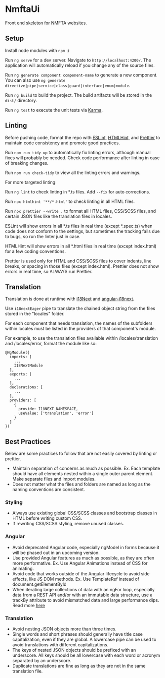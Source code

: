 # NmftaUi

Front end skeleton for NMFTA websites. 

## Setup

Install node modules with `npm i`

Run `ng serve` for a dev server. Navigate to `http://localhost:4200/`. The application will automatically reload if you change any of the source files.

Run `ng generate component component-name` to generate a new component. You can also use `ng generate directive|pipe|service|class|guard|interface|enum|module`.

Run `ng build` to build the project. The build artifacts will be stored in the `dist/` directory.

Run `ng test` to execute the unit tests via [Karma](https://karma-runner.github.io).

## Linting

Before pushing code, format the repo with [ESLint](https://eslint.org), [HTMLHint](https://htmlhint.com), and 
[Prettier](https://prettier.io) to maintain code consistency and promote good practices. 

Run `npm run tidy-up` to automatically fix linting errors, although manual fixes will probably be needed. Check code performance after linting in case of breaking changes. 

Run `npm run check-tidy` to view all the linting errors and warnings.

For more targeted linting

Run `ng lint` to check linting in *.ts files. Add `--fix` for auto corrections.

Run `npx htmlhint '**/*.html'` to check linting in all HTML files.

Run `npx prettier --write .` to format all HTML files, CSS/SCSS files, and certain JSON files like the translation files in locales.

ESLint will show errors in all *.ts files in real time (except *.spec.ts) when code does not conform to the settings, but sometimes the tracking fails due to bugs, so run 
the linter just in case. 

HTMLHint will show errors in all *.html files in real time (except index.html) for a few coding conventions.

Prettier is used only for HTML and CSS/SCSS files to cover indents, line breaks, or spacing in those files (except index.html). Prettier does not
show errors in real time, so ALWAYS run Prettier.

## Translation

Translation is done at runtime with [i18Next](https://www.i18next.com/) and [angular-i18next](https://www.npmjs.com/package/angular-i18next). 

Use `i18nextEager` pipe to translate the chained object string from the files stored in the "locales" folder.

For each component that needs translation, the names of the subfolders within locales must be listed in the providers of that component's module.

For example, to use the translation files available within /locales/translation and /locales/error, format the module like so:

```
@NgModule({
  imports: [
    ...
    I18NextModule
  ],
  exports: [
    ...
  ],
  declarations: [
    ...
  ],
  providers: [
    {
      provide: I18NEXT_NAMESPACE,
      useValue: ['translation', 'error']
    }
  ]
})
```

## Best Practices

Below are some practices to follow that are not easily covered by linting or prettier.

- Maintain separation of concerns as much as possible. Ex. Each template should have all elements nested within a single outer parent element. Make separate files and import modules.
- Does not matter what the files and folders are named as long as the naming conventions are consistent.

### Styling

- Always use existing global CSS/SCSS classes and bootstrap classes in HTML before writing custom CSS.
- If rewriting CSS/SCSS styling, remove unused classes.

### Angular

- Avoid deprecated Angular code, especially ngModel in forms because it will be phased out in an upcoming version.
- Use provided Angular features as much as possible, as they are often more performative. Ex. Use Angular Animations instead of CSS for animating.
- Avoid code that works outside of the Angular lifecycle to avoid side effects, like JS DOM methods. Ex. Use TemplateRef instead of document.getElementById 
- When iterating large collections of data with an ngFor loop, especially data from a REST API and/or with an immutable data structure, use a trackBy attribute to avoid mismatched data and large performance dips. Read more [here](https://dltlabs.medium.com/when-why-and-how-to-use-trackby-9a65eb7a5593)

### Translation 

- Avoid nesting JSON objects more than three times.
- Single words and short phrases should generally have title case capitalization, even if they are global. A lowercase pipe can be used to avoid translations with different capitalizations.
- The keys of nested JSON objects should be prefixed with an underscore. All keys should be all lowercase with each word or acronym separated by an underscore.
- Duplicate translations are fine as long as they are not in the same translation file.
